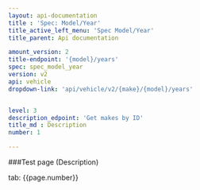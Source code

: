 ```yaml
---
layout: api-documentation
title : 'Spec: Model/Year'
title_active_left_menu: 'Spec Model/Year'
title_parent: Api documentation

amount_version: 2
title-endpoint: '{model}/years'
spec: spec_model_year
version: v2
api: vehicle
dropdown-link: 'api/vehicle/v2/{make}/{model}/years'


level: 3
description_edpoint: 'Get makes by ID'
title_md : Description
number: 1

---
```



###Test page (Description)

tab: {{page.number}}

